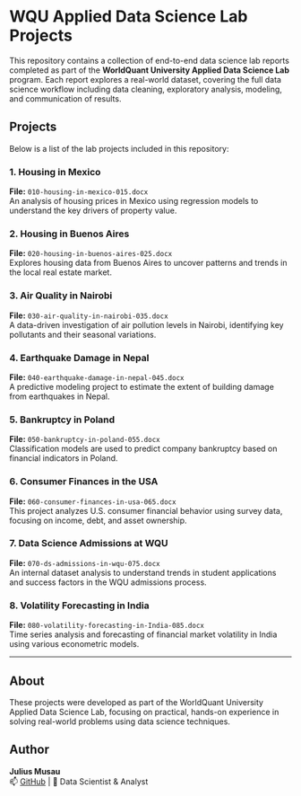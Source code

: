 # WQU Applied Data Science Lab Projects

This repository contains a collection of end-to-end data science lab reports completed as part of the **WorldQuant University Applied Data Science Lab** program. Each report explores a real-world dataset, covering the full data science workflow including data cleaning, exploratory analysis, modeling, and communication of results.

## Projects

Below is a list of the lab projects included in this repository:

### 1. Housing in Mexico
**File:** `010-housing-in-mexico-015.docx`  
An analysis of housing prices in Mexico using regression models to understand the key drivers of property value.

### 2. Housing in Buenos Aires
**File:** `020-housing-in-buenos-aires-025.docx`  
Explores housing data from Buenos Aires to uncover patterns and trends in the local real estate market.

### 3. Air Quality in Nairobi
**File:** `030-air-quality-in-nairobi-035.docx`  
A data-driven investigation of air pollution levels in Nairobi, identifying key pollutants and their seasonal variations.

### 4. Earthquake Damage in Nepal
**File:** `040-earthquake-damage-in-nepal-045.docx`  
A predictive modeling project to estimate the extent of building damage from earthquakes in Nepal.

### 5. Bankruptcy in Poland
**File:** `050-bankruptcy-in-poland-055.docx`  
Classification models are used to predict company bankruptcy based on financial indicators in Poland.

### 6. Consumer Finances in the USA
**File:** `060-consumer-finances-in-usa-065.docx`  
This project analyzes U.S. consumer financial behavior using survey data, focusing on income, debt, and asset ownership.

### 7. Data Science Admissions at WQU
**File:** `070-ds-admissions-in-wqu-075.docx`  
An internal dataset analysis to understand trends in student applications and success factors in the WQU admissions process.

### 8. Volatility Forecasting in India
**File:** `080-volatility-forecasting-in-India-085.docx`  
Time series analysis and forecasting of financial market volatility in India using various econometric models.

---

## About

These projects were developed as part of the WorldQuant University Applied Data Science Lab, focusing on practical, hands-on experience in solving real-world problems using data science techniques.

## Author

**Julius Musau**  
📫 [GitHub](https://github.com/mambo254) | 💼 Data Scientist & Analyst

